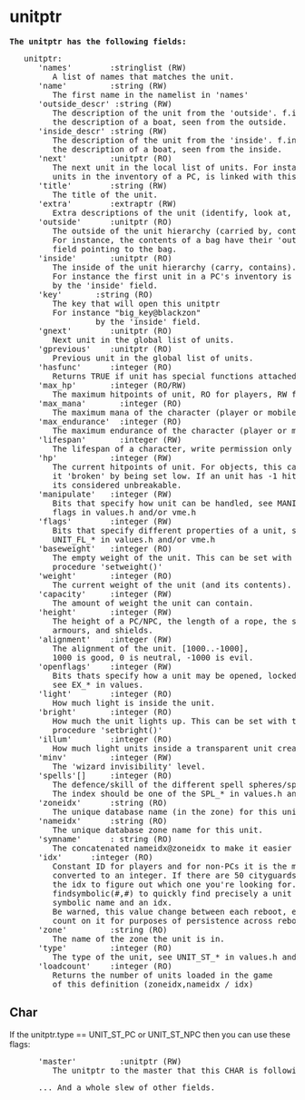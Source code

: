 <div class="mw-parser-output"><h1><span class="mw-headline" id="unitptr">unitptr</span></h1>
<pre><b>The unitptr has the following fields:</b>
</pre>
<pre>   unitptr:
      'names'        :stringlist (RW)
         A list of names that matches the unit.
      'name'         :string (RW)
         The first name in the namelist in 'names'
      'outside_descr' :string (RW)
         The description of the unit from the 'outside'. f.inst.
         the description of a boat, seen from the outside.
      'inside_descr' :string (RW)
         The description of the unit from the 'inside'. f.inst.
         the description of a boat, seen from the inside.
      'next'         :unitptr (RO)
         The next unit in the local list of units. For instance, the
         units in the inventory of a PC, is linked with this field.
      'title'        :string (RW)
         The title of the unit.
      'extra'        :extraptr (RW)
         Extra descriptions of the unit (identify, look at, read etc.).
      'outside'      :unitptr (RO)
         The outside of the unit hierarchy (carried by, contained by).
         For instance, the contents of a bag have their 'outside'
         field pointing to the bag.
      'inside'       :unitptr (RO)
         The inside of the unit hierarchy (carry, contains).
         For instance the first unit in a PC's inventory is referenced
         by the 'inside' field.
      'key'       :string (RO)
         The key that will open this unitptr
         For instance "big_key@blackzon"
		          by the 'inside' field.
      'gnext'        :unitptr (RO)
         Next unit in the global list of units.
      'gprevious'    :unitptr (RO)
         Previous unit in the global list of units.
      'hasfunc'      :integer (RO)
         Returns TRUE if unit has special functions attached to it.
      'max_hp'       :integer (RO/RW)
         The maximum hitpoints of unit, RO for players, RW for mobiles.
      'max_mana'       :integer (RO)
         The maximum mana of the character (player or mobile).
      'max_endurance'  :integer (RO)
         The maximum endurance of the character (player or mobile).
      'lifespan'       :integer (RW)
         The lifespan of a character, write permission only on root access.
      'hp'           :integer (RW)
         The current hitpoints of unit. For objects, this can render
         it 'broken' by being set low. If an unit has -1 hitpoints
         its considered unbreakable.
      'manipulate'   :integer (RW)
         Bits that specify how unit can be handled, see MANIPULATE_*
         flags in values.h and/or vme.h
      'flags'        :integer (RW)
         Bits that specify different properties of a unit, see
         UNIT_FL_* in values.h and/or vme.h
      'baseweight'   :integer (RO)
         The empty weight of the unit. This can be set with the
         procedure 'setweight()'
      'weight'       :integer (RO)
         The current weight of the unit (and its contents).
      'capacity'     :integer (RW)
         The amount of weight the unit can contain.
      'height'       :integer (RW)
         The height of a PC/NPC, the length of a rope, the size of weapons,
         armours, and shields.
      'alignment'    :integer (RW)
         The alignment of the unit. [1000..-1000],
         1000 is good, 0 is neutral, -1000 is evil.
      'openflags'    :integer (RW)
         Bits thats specify how a unit may be opened, locked, etc,
         see EX_* in values.
      'light'        :integer (RO)
         How much light is inside the unit.
      'bright'       :integer (RO)
         How much the unit lights up. This can be set with the
         procedure 'setbright()'
      'illum'        :integer (RO)
         How much light units inside a transparent unit create
      'minv'         :integer (RW)
         The 'wizard invisibility' level.
      'spells'[]     :integer (RO)
         The defence/skill of the different spell spheres/spells
         The index should be one of the SPL_* in values.h and/or vme.h
      'zoneidx'      :string (RO)
         The unique database name (in the zone) for this unit.
      'nameidx'      :string (RO)
         The unique database zone name for this unit.
      'symname'      : string (RO)
         The concatenated nameidx@zoneidx to make it easier to use IRL
      'idx'      :integer (RO)
         Constant ID for players and for non-PCs it is the memory pointer
         converted to an integer. If there are 50 cityguards, you can use
         the idx to figure out which one you're looking for. Use 
         findsymbolic(#,#) to quickly find precisely a unit matching a 
         symbolic name and an idx. 
         Be warned, this value change between each reboot, except for players, so do not
         count on it for purposes of persistence across reboots.
      'zone'         :string (RO)
         The name of the zone the unit is in.
      'type'         :integer (RO)
         The type of the unit, see UNIT_ST_* in values.h and/or vme.h
      'loadcount'    :integer (RO)
         Returns the number of units loaded in the game
         of this definition (zoneidx,nameidx / idx)
</pre>
<h2><span class="mw-headline" id="Char">Char</span></h2>
<p>If the unitptr.type == UNIT_ST_PC or UNIT_ST_NPC then you can use these flags:
</p>
<pre>      'master'         :unitptr (RW)
         The unitptr to the master that this CHAR is following. See also <a href="./Manual:DIL-Manual-follow()" title="Manual:DIL Manual/follow()">follow()</a>
</pre>
<pre>      ... And a whole slew of other fields.
</pre></div>